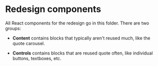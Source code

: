 # Redesign components

All React components for the redesign go in this folder. There are two groups:

- **Content** contains blocks that typically aren't reused much, like the quote carousel.

- **Controls** contains blocks that are reused quote often, like individual buttons, textboxes, etc.
